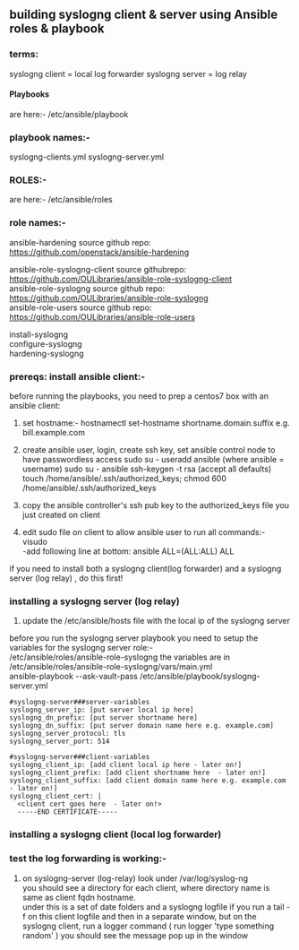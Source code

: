## building syslogng client & server using Ansible roles & playbook ##

### terms:
syslogng client = local log forwarder
syslogng server = log relay

#### Playbooks
are here:-
/etc/ansible/playbook

### playbook names:-
syslogng-clients.yml 
syslogng-server.yml

### ROLES:-
are here:-
/etc/ansible/roles

### role names:-
ansible-hardening               source github repo: https://github.com/openstack/ansible-hardening  

ansible-role-syslogng-client    source githubrepo: https://github.com/OULibraries/ansible-role-syslogng-client  
ansible-role-syslogng           source github repo: https://github.com/OULibraries/ansible-role-syslogng  
ansible-role-users              source github repo: https://github.com/OULibraries/ansible-role-users  

install-syslogng  
configure-syslogng            
hardening-syslogng  


### prereqs: install ansible client:-
before running the playbooks, you need to prep a centos7 box with an ansible client:
1) set hostname:-
hostnamectl set-hostname  shortname.domain.suffix   e.g. bill.example.com

2) create ansible user, login, create ssh key, set ansible control node to have passwordless access
sudo su -
useradd ansible   (where ansible = username)
sudo su - ansible
ssh-keygen -t rsa (accept all defaults)
touch /home/ansible/.ssh/authorized_keys; chmod 600 /home/ansible/.ssh/authorized_keys

3) copy the ansible controller's ssh pub key to the authorized_keys file you just created on client

4) edit sudo file on client to allow ansible user to run all commands:-
visudo  
-add following line at bottom:
ansible	ALL=(ALL:ALL) ALL



if you need to install both a syslogng client(log forwarder) and a syslogng server (log relay) , do this first! 

### installing a syslogng server (log relay)
1) update the /etc/ansible/hosts file with the local ip of the syslogng server  

before you run the syslogng server playbook you need to setup the variables for the syslogng server role:-  
/etc/ansible/roles/ansible-role-syslogng
the variables are in /etc/ansible/roles/ansible-role-syslogng/vars/main.yml  
ansible-playbook --ask-vault-pass /etc/ansible/playbook/syslogng-server.yml  

	#syslogng-server###server-variables
	syslogng_server_ip: [put server local ip here]
	syslogng_dn_prefix: [put server shortname here]
	syslogng_dn_suffix: [put server domain name here e.g. example.com]
	syslogng_server_protocol: tls
	syslogng_server_port: 514

	#syslogng-server###client-variables
	syslogng_client_ip: [add client local ip here - later on!]
	syslogng_client_prefix: [add client shortname here  - later on!]
	syslogng_client_suffix: [add client domain name here e.g. example.com  - later on!]
	syslogng_client_cert: |
	  <client cert goes here  - later on!>
	  -----END CERTIFICATE-----


### installing a syslogng client (local log forwarder)

### test the log forwarding is working:-
1) on syslogng-server (log-relay) look under /var/log/syslog-ng  
you should see a directory for each client, where directory name is same as client fqdn hostname.  
under this is a set of date folders and a syslogng logfile
if you run a tail -f on this client logfile and then in a separate window, but on the syslogng client, run a logger command ( run logger 'type something random' ) you should see the message pop up in the window
